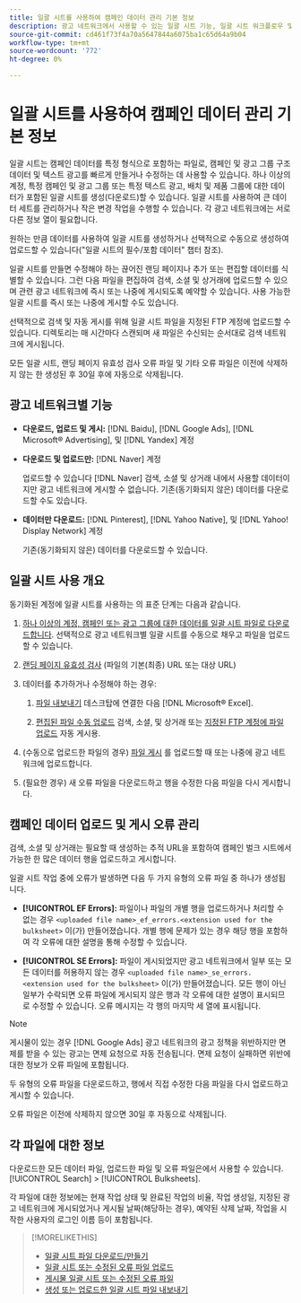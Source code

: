 ```yaml
---
title: 일괄 시트를 사용하여 캠페인 데이터 관리 기본 정보
description: 광고 네트워크에서 사용할 수 있는 일괄 시트 기능, 일괄 시트 워크플로우 및 오류 처리에 대해 알아봅니다.
source-git-commit: cd461f73f4a70a5647844a6075ba1c65d64a9b04
workflow-type: tm+mt
source-wordcount: '772'
ht-degree: 0%

---
```


# 일괄 시트를 사용하여 캠페인 데이터 관리 기본 정보

일괄 시트는 캠페인 데이터를 특정 형식으로 포함하는 파일로, 캠페인 및 광고 그룹 구조 데이터 및 텍스트 광고를 빠르게 만들거나 수정하는 데 사용할 수 있습니다. 하나 이상의 계정, 특정 캠페인 및 광고 그룹 또는 특정 텍스트 광고, 배치 및 제품 그룹에 대한 데이터가 포함된 일괄 시트를 생성(다운로드)할 수 있습니다. 일괄 시트를 사용하여 큰 데이터 세트를 관리하거나 작은 변경 작업을 수행할 수 있습니다. 각 광고 네트워크에는 서로 다른 정보 열이 필요합니다.

원하는 만큼 데이터를 사용하여 일괄 시트를 생성하거나 선택적으로 수동으로 생성하여 업로드할 수 있습니다(&quot;일괄 시트의 필수/포함 데이터&quot; 챕터 참조).

일괄 시트를 만들면 수정해야 하는 끊어진 랜딩 페이지나 추가 또는 편집할 데이터를 식별할 수 있습니다. 그런 다음 파일을 편집하여 검색, 소셜 및 상거래에 업로드할 수 있으며 관련 광고 네트워크에 즉시 또는 나중에 게시되도록 예약할 수 있습니다. 사용 가능한 일괄 시트를 즉시 또는 나중에 게시할 수도 있습니다.

선택적으로 검색 및 자동 게시를 위해 일괄 시트 파일을 지정된 FTP 계정에 업로드할 수 있습니다. 디렉토리는 매 시간마다 스캔되며 새 파일은 수신되는 순서대로 검색 네트워크에 게시됩니다.

모든 일괄 시트, 랜딩 페이지 유효성 검사 오류 파일 및 기타 오류 파일은 이전에 삭제하지 않는 한 생성된 후 30일 후에 자동으로 삭제됩니다.

## 광고 네트워크별 기능

* **다운로드, 업로드 및 게시:**  [!DNL Baidu], [!DNL Google Ads], [!DNL Microsoft® Advertising], 및 [!DNL Yandex] 계정

* **다운로드 및 업로드만:** [!DNL Naver] 계정

   업로드할 수 있습니다 [!DNL Naver] 검색, 소셜 및 상거래 내에서 사용할 데이터이지만 광고 네트워크에 게시할 수 없습니다. 기존(동기화되지 않은) 데이터를 다운로드할 수도 있습니다.

* **데이터만 다운로드:**  [!DNL Pinterest], [!DNL Yahoo Native], 및 [!DNL Yahoo! Display Network] 계정

   기존(동기화되지 않은) 데이터를 다운로드할 수 있습니다.

## 일괄 시트 사용 개요

동기화된 계정에 일괄 시트를 사용하는 의 표준 단계는 다음과 같습니다.

<!-- insert image
  [EDIT/RECREATE FILE to replace "search engine"]
-->

1. [하나 이상의 계정, 캠페인 또는 광고 그룹에 대한 데이터를 일괄 시트 파일로 다운로드합니다](bulksheet-download.md). 선택적으로 광고 네트워크별 일괄 시트를 수동으로 채우고 파일을 업로드할 수 있습니다.

1. [랜딩 페이지 유효성 검사](bulksheet-validate-landing-pages.md) (파일의 기본(최종) URL 또는 대상 URL)

1. 데이터를 추가하거나 수정해야 하는 경우:

   1. [파일 내보내기](bulksheet-export.md) 데스크탑에 연결한 다음 [!DNL Microsoft® Excel].

   1. [편집된 파일 수동 업로드](bulksheet-upload.md) 검색, 소셜, 및 상거래 또는 [지정된 FTP 계정에 파일 업로드](bulksheet-ftp-account.md) 자동 게시용.

1. (수동으로 업로드한 파일의 경우) [파일 게시](bulksheet-post.md) 를 업로드할 때 또는 나중에 광고 네트워크에 업로드합니다.

1. (필요한 경우) 새 오류 파일을 다운로드하고 행을 수정한 다음 파일을 다시 게시합니다.

## 캠페인 데이터 업로드 및 게시 오류 관리

검색, 소셜 및 상거래는 필요할 때 생성하는 추적 URL을 포함하여 캠페인 벌크 시트에서 가능한 한 많은 데이터 행을 업로드하고 게시합니다.

일괄 시트 작업 중에 오류가 발생하면 다음 두 가지 유형의 오류 파일 중 하나가 생성됩니다.

* **[!UICONTROL EF Errors]:**  파일이나 파일의 개별 행을 업로드하거나 처리할 수 없는 경우 `<uploaded file name>_ef_errors.<extension used for the bulksheet>` 이(가) 만들어졌습니다. 개별 행에 문제가 있는 경우 해당 행을 포함하여 각 오류에 대한 설명을 통해 수정할 수 있습니다.

* **[!UICONTROL SE Errors]:**  파일이 게시되었지만 광고 네트워크에서 일부 또는 모든 데이터를 허용하지 않는 경우 `<uploaded file name>_se_errors.<extension used for the bulksheet>` 이(가) 만들어졌습니다. 모든 행이 아닌 일부가 수락되면 오류 파일에 게시되지 않은 행과 각 오류에 대한 설명이 표시되므로 수정할 수 있습니다. 오류 메시지는 각 행의 마지막 세 열에 표시됩니다.

>[!NOTE]
>
>게시물이 있는 경우 [!DNL Google Ads] 광고 네트워크의 광고 정책을 위반하지만 면제를 받을 수 있는 광고는 면제 요청으로 자동 전송됩니다. 면제 요청이 실패하면 위반에 대한 정보가 오류 파일에 포함됩니다.

두 유형의 오류 파일을 다운로드하고, 행에서 직접 수정한 다음 파일을 다시 업로드하고 게시할 수 있습니다.

오류 파일은 이전에 삭제하지 않으면 30일 후 자동으로 삭제됩니다.

## 각 파일에 대한 정보

다운로드한 모든 데이터 파일, 업로드한 파일 및 오류 파일은에서 사용할 수 있습니다. [!UICONTROL Search] > [!UICONTROL Bulksheets].

각 파일에 대한 정보에는 현재 작업 상태 및 완료된 작업의 비율, 작업 생성일, 지정된 광고 네트워크에 게시되었거나 게시될 날짜(해당하는 경우), 예약된 삭제 날짜, 작업을 시작한 사용자의 로그인 이름 등이 포함됩니다.

>[!MORELIKETHIS]
>
>* [일괄 시트 파일 다운로드/만들기](/help/search-social-commerce/campaign-management/bulksheets/bulksheet-download.md)
>* [일괄 시트 또는 수정된 오류 파일 업로드](bulksheet-upload.md)
>* [게시물 일괄 시트 또는 수정된 오류 파일](bulksheet-post.md)
>* [생성 또는 업로드한 일괄 시트 파일 내보내기](bulksheet-export.md)

